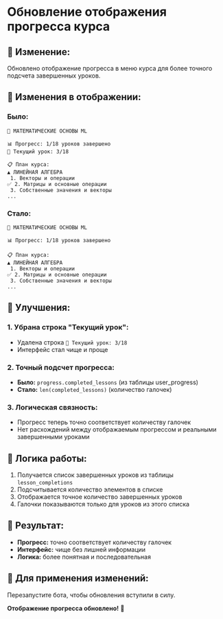# Обновление отображения прогресса курса

## 🔄 **Изменение:**
Обновлено отображение прогресса в меню курса для более точного подсчета завершенных уроков.

## 📝 **Изменения в отображении:**

### **Было:**
```
🧠 МАТЕМАТИЧЕСКИЕ ОСНОВЫ ML

📊 Прогресс: 1/18 уроков завершено
📍 Текущий урок: 3/18

📋 План курса:
▲ ЛИНЕЙНАЯ АЛГЕБРА
 1. Векторы и операции
✅ 2. Матрицы и основные операции
 3. Собственные значения и векторы
...
```

### **Стало:**
```
🧠 МАТЕМАТИЧЕСКИЕ ОСНОВЫ ML

📊 Прогресс: 1/18 уроков завершено

📋 План курса:
▲ ЛИНЕЙНАЯ АЛГЕБРА
 1. Векторы и операции
✅ 2. Матрицы и основные операции
 3. Собственные значения и векторы
...
```

## 🎯 **Улучшения:**

### **1. Убрана строка "Текущий урок":**
- Удалена строка `📍 Текущий урок: 3/18`
- Интерфейс стал чище и проще

### **2. Точный подсчет прогресса:**
- **Было:** `progress.completed_lessons` (из таблицы user_progress)
- **Стало:** `len(completed_lessons)` (количество галочек)

### **3. Логическая связность:**
- Прогресс теперь точно соответствует количеству галочек
- Нет расхождений между отображаемым прогрессом и реальными завершенными уроками

## 🔧 **Логика работы:**
1. Получается список завершенных уроков из таблицы `lesson_completions`
2. Подсчитывается количество элементов в списке
3. Отображается точное количество завершенных уроков
4. Галочки показываются только для уроков из этого списка

## 🎯 **Результат:**
- **Прогресс:** точно соответствует количеству галочек
- **Интерфейс:** чище без лишней информации
- **Логика:** более понятная и последовательная

## 🚀 **Для применения изменений:**
Перезапустите бота, чтобы обновления вступили в силу.

**Отображение прогресса обновлено!** 🎉
